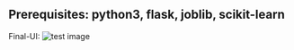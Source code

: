 Prerequisites: python3, flask, joblib, scikit-learn
---------------------------------------------------
Final-UI:
![test image]([http://url/to/img.png](https://github.com/MarazMia/Verse-Base-Emotion-Analysis-of-Bengali-Music-from-Lyrics/blob/main/Prediction_With_GUI/test.jpg)https://github.com/MarazMia/Verse-Base-Emotion-Analysis-of-Bengali-Music-from-Lyrics/blob/main/Prediction_With_GUI/test.jpg)

